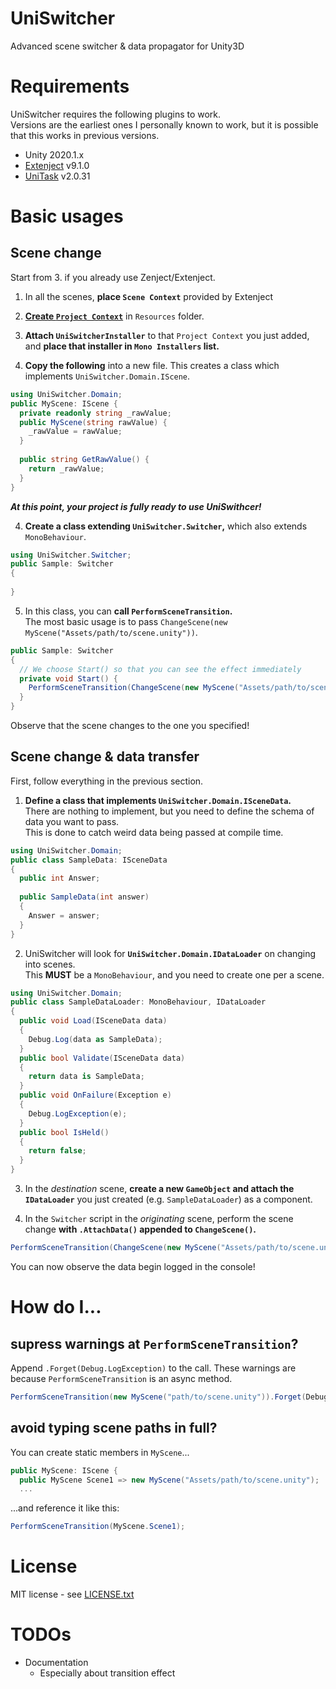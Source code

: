 # UniSwitcher

Advanced scene switcher &amp; data propagator for Unity3D

# Requirements

UniSwitcher requires the following plugins to work.  
Versions are the earliest ones I personally known to work, but it is possible that this works in previous versions.

* Unity 2020.1.x
* [Extenject](https://github.com/svermeulen/Extenject) v9.1.0
* [UniTask](https://github.com/Cysharp/UniTask) v2.0.31

# Basic usages

## Scene change

Start from 3. if you already use Zenject/Extenject.

1. In all the scenes, **place `Scene Context`** provided by Extenject

2. **[Create `Project Context`](https://github.com/modesttree/Zenject#global-bindings-using-project-context)** in `Resources` folder.

3. **Attach `UniSwitcherInstaller`** to that `Project Context` you just added, and **place that installer in `Mono Installers` list.**

4. **Copy the following** into a new file. This creates a class which implements `UniSwitcher.Domain.IScene`.
  ```csharp
  using UniSwitcher.Domain;
  public MyScene: IScene {
    private readonly string _rawValue;
    public MyScene(string rawValue) {
      _rawValue = rawValue;
    }
    
    public string GetRawValue() {
      return _rawValue;
    }
  }
  ```

  ***At this point, your project is fully ready to use UniSwithcer!***

4. **Create a class extending `UniSwitcher.Switcher`,** which also extends `MonoBehaviour`.
  ```csharp
  using UniSwitcher.Switcher;
  public Sample: Switcher
  {
    
  }
  ```

5. In this class, you can **call `PerformSceneTransition`.**  
  The most basic usage is to pass `ChangeScene(new MyScene("Assets/path/to/scene.unity"))`.
  ```csharp
  public Sample: Switcher
  {
    // We choose Start() so that you can see the effect immediately
    private void Start() {
      PerformSceneTransition(ChangeScene(new MyScene("Assets/path/to/scene.unity")));
    }
  }
  ```

Observe that the scene changes to the one you specified!

## Scene change & data transfer

First, follow everything in the previous section.

1. **Define a class that implements `UniSwitcher.Domain.ISceneData`.**  
  There are nothing to implement, but you need to define the schema of data you want to pass.  
  This is done to catch weird data being passed at compile time.
  ```csharp
  using UniSwitcher.Domain;
  public class SampleData: ISceneData
  {
    public int Answer;
    
    public SampleData(int answer)
    {
      Answer = answer;
    }
  }
  ```

2. UniSwitcher will look for **`UniSwitcher.Domain.IDataLoader`** on changing into scenes.   
  This **MUST** be a `MonoBehaviour`, and you need to create one per a scene.
  ```csharp
  using UniSwitcher.Domain;
  public class SampleDataLoader: MonoBehaviour, IDataLoader
  {
    public void Load(ISceneData data)
    {
      Debug.Log(data as SampleData);
    }
    public bool Validate(ISceneData data)
    {
      return data is SampleData;
    }
    public void OnFailure(Exception e)
    {
      Debug.LogException(e);
    }
    public bool IsHeld()
    {
      return false;
    }
  }
  ```

3. In the _destination_ scene, **create a new `GameObject` and attach the `IDataLoader`** you just created (e.g. `SampleDataLoader`) as a component.

4. In the `Switcher` script in the _originating_ scene, perform the scene change **with `.AttachData()` appended to `ChangeScene()`.**
  ```csharp
  PerformSceneTransition(ChangeScene(new MyScene("Assets/path/to/scene.unity")).AttachData(new SampleData(42)));
  ```
  
You can now observe the data begin logged in the console!



# How do I...

## supress warnings at `PerformSceneTransition`?

Append `.Forget(Debug.LogException)` to the call. These warnings are because `PerformSceneTransition` is an async method.

```csharp
PerformSceneTransition(new MyScene("path/to/scene.unity")).Forget(Debug.LogException);
```

## avoid typing scene paths in full?

You can create static members in `MyScene`...

```csharp
public MyScene: IScene {
  public MyScene Scene1 => new MyScene("Assets/path/to/scene.unity");
  ...
```

...and reference it like this:

```csharp
PerformSceneTransition(MyScene.Scene1);
```

# License

MIT license - see [LICENSE.txt](LICENSE.txt)

# TODOs

* Documentation
  * Especially about transition effect
